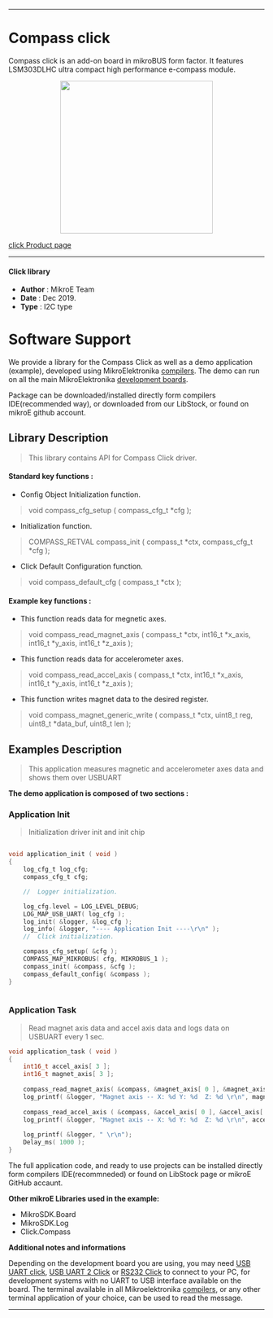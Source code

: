 

---
# Compass click

Compass click is an add-on board in mikroBUS form factor. It features LSM303DLHC ultra compact high performance e-compass module.

<p align="center">
  <img src="http://download.mikroe.com/images/click_for_ide/compass_click.png" height=300px>
</p>


[click Product page](<https://www.mikroe.com/compass-click>)

---


#### Click library 

- **Author**        : MikroE Team
- **Date**          : Dec 2019.
- **Type**          : I2C type


# Software Support

We provide a library for the Compass Click 
as well as a demo application (example), developed using MikroElektronika 
[compilers](http://shop.mikroe.com/compilers). 
The demo can run on all the main MikroElektronika [development boards](http://shop.mikroe.com/development-boards).

Package can be downloaded/installed directly form compilers IDE(recommended way), or downloaded from our LibStock, or found on mikroE github account. 

## Library Description

> This library contains API for Compass Click driver.

#### Standard key functions :

- Config Object Initialization function.
> void compass_cfg_setup ( compass_cfg_t *cfg ); 
 
- Initialization function.
> COMPASS_RETVAL compass_init ( compass_t *ctx, compass_cfg_t *cfg );

- Click Default Configuration function.
> void compass_default_cfg ( compass_t *ctx );


#### Example key functions :

- This function reads data for megnetic axes.
> void compass_read_magnet_axis ( compass_t *ctx, int16_t *x_axis, int16_t *y_axis, int16_t *z_axis );
 
- This function reads data for accelerometer axes.
> void compass_read_accel_axis ( compass_t *ctx, int16_t *x_axis, int16_t *y_axis, int16_t *z_axis );

- This function writes magnet data to the desired register.
> void compass_magnet_generic_write ( compass_t *ctx, uint8_t reg, uint8_t *data_buf, uint8_t len );

## Examples Description

> This application measures magnetic and accelerometer axes data and shows them over USBUART

**The demo application is composed of two sections :**

### Application Init 

> Initialization driver init and init chip

```c

void application_init ( void )
{
    log_cfg_t log_cfg;
    compass_cfg_t cfg;

    //  Logger initialization.

    log_cfg.level = LOG_LEVEL_DEBUG;
    LOG_MAP_USB_UART( log_cfg );
    log_init( &logger, &log_cfg );
    log_info( &logger, "---- Application Init ----\r\n" );
    //  Click initialization.

    compass_cfg_setup( &cfg );
    COMPASS_MAP_MIKROBUS( cfg, MIKROBUS_1 );
    compass_init( &compass, &cfg );
    compass_default_config( &compass );
}
  
```

### Application Task

> Read magnet axis data and accel axis data and logs data on USBUART every 1 sec. 

```c
void application_task ( void )
{
    int16_t accel_axis[ 3 ];
    int16_t magnet_axis[ 3 ];
    
    compass_read_magnet_axis( &compass, &magnet_axis[ 0 ], &magnet_axis[ 1 ], &magnet_axis[ 2 ] );
    log_printf( &logger, "Magnet axis -- X: %d Y: %d  Z: %d \r\n", magnet_axis[ 0 ], magnet_axis[ 1 ], magnet_axis[ 2 ] );
  
    compass_read_accel_axis ( &compass, &accel_axis[ 0 ], &accel_axis[ 1 ], &accel_axis[ 2 ] );
    log_printf( &logger, "Magnet axis -- X: %d Y: %d  Z: %d \r\n", accel_axis[ 0 ], accel_axis[ 1 ], accel_axis[ 2 ] );
   
    log_printf( &logger, " \r\n");
    Delay_ms( 1000 );
}
```

The full application code, and ready to use projects can be  installed directly form compilers IDE(recommneded) or found on LibStock page or mikroE GitHub accaunt.

**Other mikroE Libraries used in the example:** 

- MikroSDK.Board
- MikroSDK.Log
- Click.Compass

**Additional notes and informations**

Depending on the development board you are using, you may need 
[USB UART click](http://shop.mikroe.com/usb-uart-click), 
[USB UART 2 Click](http://shop.mikroe.com/usb-uart-2-click) or 
[RS232 Click](http://shop.mikroe.com/rs232-click) to connect to your PC, for 
development systems with no UART to USB interface available on the board. The 
terminal available in all Mikroelektronika 
[compilers](http://shop.mikroe.com/compilers), or any other terminal application 
of your choice, can be used to read the message.



---
